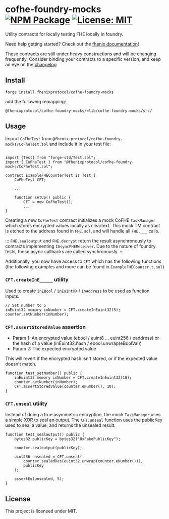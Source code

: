 # cofhe-foundry-mocks [![NPM Package][npm-badge]][npm] [![License: MIT][license-badge]][license]

[npm]: https://www.npmjs.com/package/@fhenixprotocol/cofhe-foundry-mocks
[npm-badge]: https://img.shields.io/npm/v/@fhenixprotocol/cofhe-foundry-mocks.svg
[license]: https://opensource.org/licenses/MIT
[license-badge]: https://img.shields.io/badge/License-MIT-blue.svg

Utility contracts for locally testing FHE locally in foundry.

Need help getting started? Check out the [fhenix documentation](https://docs.fhenix.io)!

These contracts are still under heavy constructions and will be changing frequently. Consider binding your contracts to a specific version, and keep an eye on the [changelog](https://github.com/FhenixProtocol/cofhe-contracts/CHANGELOG.md)

## Install

```
forge install fhenixprotocol/cofhe-foundry-mocks
```

add the following remapping:

```
@fhenixprotocol/cofhe-foundry-mocks/=lib/cofhe-foundry-mocks/src/
```

## Usage

Import `CoFheTest` from `@fhenix-protocol/cofhe-foundry-mocks/CoFheTest.sol` and include it in your test file:

```solidity

import {Test} from "forge-std/Test.sol";
import { CoFheTest } from "@fhenixprotocol/cofhe-foundry-mocks/CoFheTest.sol";

contract ExampleFHECounterTest is Test {
    CoFheTest CFT;

    ...

    function setUp() public {
        CFT = new CoFheTest();
        ...
}
```

Creating a new `CoFheTest` contract initializes a mock CoFHE `TaskManager` which stores encrypted values locally as cleartext. This mock TM contract is etched to the address found in `FHE.sol`, and will handle all `FHE.___` calls.

:::
`FHE.sealoutput` and `FHE.decrypt` return the result asynchronously to contracts implementing `IAsyncFHEReceiver`. Due to the nature of foundry tests, these async callbacks are called synchronously.
:::

Additionally, you now have access to `CFT` which has the following functions (the following examples and more can be found in `ExampleFHECounter.t.sol`)

### `CFT.createInE_____` utility

Used to create `inEBool` / `inEuintXX` / `inAddress` to be used as function inputs.

```solidity
// Set number to 5
inEuint32 memory inNumber = CFT.createInEuint32(5);
counter.setNumber(inNumber);
```

### `CFT.assertStoredValue` assertion

- Param 1: An encrypted value (ebool / euint8 ... euint256 / eaddress) or the hash of a value (inEuint32.hash / ebool.unwrap(eBoolVal))
- Param 2: The expected encrypted value

This will revert if the encrypted hash isn't stored, or if the expected value doesn't match.

```solidity
function test_setNumber() public {
    inEuint32 memory inNumber = CFT.createInEuint32(10);
    counter.setNumber(inNumber);
    CFT.assertStoredValue(counter.eNumber(), 10);
}
```

### `CFT.unseal` utility

Instead of doing a true asymmetric encryption, the mock `TaskManager` uses a simple XOR to seal an output. The `CFT.unseal` function uses the publicKey used to seal a value, and returns the unsealed result.

```solidity
function test_sealoutput() public {
    bytes32 publicKey = bytes32("0xFakePublicKey");

    counter.sealoutput(publicKey);

    uint256 unsealed = CFT.unseal(
        counter.sealedRes(euint32.unwrap(counter.eNumber())),
        publicKey
    );

    assertEq(unsealed, 5);
}
```

## License

This project is licensed under MIT.
